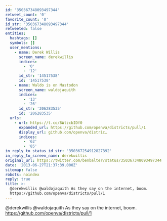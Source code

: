 ```yaml
---
id: '350367348093497344'
retweet_count: '0'
favorite_count: '0'
id_str: '350367348093497344'
retweeted: false
entities:
  hashtags: []
  symbols: []
  user_mentions:
    - name: Derek Willis
      screen_name: derekwillis
      indices:
        - '0'
        - '12'
      id_str: '14517538'
      id: '14517538'
    - name: Waldo is on Mastodon
      screen_name: waldojaquith
      indices:
        - '13'
        - '26'
      id_str: '206283535'
      id: '206283535'
  urls:
    - url: https://t.co/8WtzcbIDf0
      expanded_url: https://github.com/openva/districts/pull/1
      display_url: github.com/openva/distric…
      indices:
        - '62'
        - '85'
in_reply_to_status_id_str: '350367254912827392'
in_reply_to_screen_name: derekwillis
original_url: https://twitter.com/benbalter/status/350367348093497344
date: '2013-06-27T21:37:39.000Z'
sitemap: false
robots: noindex
reply: true
title: >-
  @derekwillis @waldojaquith As they say on the internet, boom.
  https://github.com/openva/districts/pull/1
---
```


@derekwillis @waldojaquith As they say on the internet, boom. https://github.com/openva/districts/pull/1